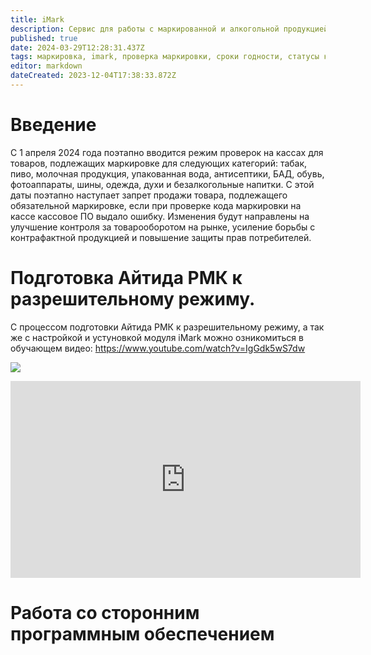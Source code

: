 ```yaml
---
title: iMark
description: Сервис для работы с маркированной и алкогольной продукцией
published: true
date: 2024-03-29T12:28:31.437Z
tags: маркировка, imark, проверка маркировки, сроки годности, статусы км
editor: markdown
dateCreated: 2023-12-04T17:38:33.872Z
---
```


# Введение
С 1 апреля 2024 года поэтапно вводится режим проверок на кассах для товаров, подлежащих маркировке для следующих категорий: табак, пиво, молочная продукция, упакованная вода, антисептики, БАД, обувь, фотоаппараты, шины, одежда, духи и безалкогольные напитки.
С этой даты поэтапно наступает запрет продажи товара, подлежащего обязательной маркировке, если при проверке кода маркировки на кассе кассовое ПО выдало ошибку. Изменения будут направлены на улучшение контроля за товарооборотом на рынке, усиление борьбы с контрафактной продукцией и повышение защиты прав потребителей.

# Подготовка Айтида РМК к разрешительному режиму.
С процессом подготовки Айтида РМК к разрешительному режиму, а так же с настройкой и устуновкой модуля iMark можно озникомиться в обучающем видео:
https://www.youtube.com/watch?v=IgGdk5wS7dw

[![](https://markdown-videos-api.jorgenkh.no/youtube/IgGdk5wS7dw)](https://youtu.be/IgGdk5wS7dw)

<center>
<iframe width="560" height="315" src="https://www.youtube.com/embed/IgGdk5wS7dw?si=YK0qQfjOnNXB6Sk5" title="YouTube video player" frameborder="0" allow="accelerometer; autoplay; clipboard-write; encrypted-media; gyroscope; picture-in-picture; web-share" referrerpolicy="strict-origin-when-cross-origin" allowfullscreen></iframe>
</center>

# Работа со сторонним программным обеспечением

